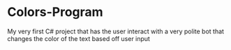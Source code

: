 # Colors-Program
My very first C# project that has the user interact with a very polite bot that changes the color of the text based off user input
